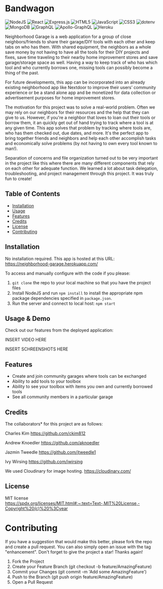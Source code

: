 # Bandwagon 
![NodeJS](https://img.shields.io/badge/node.js-6DA55F?style=for-the-badge&logo=node.js&logoColor=white)
![React](https://img.shields.io/badge/react-%2320232a.svg?style=for-the-badge&logo=react&logoColor=%2361DAFB)
![Express.js](https://img.shields.io/badge/express.js-%23404d59.svg?style=for-the-badge&logo=express&logoColor=%2361DAFB)
![HTML5](https://img.shields.io/badge/html5-%23E34F26.svg?style=for-the-badge&logo=html5&logoColor=white)
![JavaScript](https://img.shields.io/badge/javascript-%23323330.svg?style=for-the-badge&logo=javascript&logoColor=%23F7DF1E)
![CSS3](https://img.shields.io/badge/css3-%231572B6.svg?style=for-the-badge&logo=css3&logoColor=white)
![dotenv](https://img.shields.io/badge/dotenv-green)
![MongoDB](https://img.shields.io/badge/MongoDB-%234ea94b.svg?style=for-the-badge&logo=mongodb&logoColor=white)
![GraphQL](https://img.shields.io/badge/-GraphQL-E10098?style=for-the-badge&logo=graphql&logoColor=white)
![Apollo-GraphQL](https://img.shields.io/badge/-ApolloGraphQL-311C87?style=for-the-badge&logo=apollo-graphql)
![Heroku](https://img.shields.io/badge/heroku-%23430098.svg?style=for-the-badge&logo=heroku&logoColor=white)
      
Neighborhood Garage is a web application for a group of close neighbors/friends to share their garage/DIY tools with each other and keep tabs on who has them. With shared equipment, the neighbors as a whole save money by not having to have all the tools for their DIY projects and fixes, save time traveling to their nearby home improvement stores and save garage/storage space as well.  Having a way to keep track of who has which tool and who currently borrows one, missing tools can possibly become a thing of the past.

For future developments, this app can be incorporated into an already existing neighborhood app like Nextdoor to improve their users’ community experience or be a stand alone app and be monetized for data collection or advertisement purposes for home improvement stores.

The motivation for this project was to solve a real-world problem. Often we may rely on our neighbors for their resources and the help that they can give to us. However, if you're a neighbor that loves to loan out their tools or borrow them, it an quickly get out of hand trying to track where a tool is at any given time. This app solves that problem by tracking where tools are, who has them checked out, due dates, and more. It's the perfect app to bring together friends and neighbors and help each other accomplish tasks and economically solve problems (by not having to own every tool known to man!).

Separation of concerns and file organization turned out to be very important in the project like this where there are many different components that rely on each other for adequate function. We learned a lot about task delegation, troubleshooting, and project management through this project. It was truly fun to create!

## Table of Contents 
  - [Installation](#installation)
  - [Usage](#usage)
  - [Features](#features)
  - [Credits](#credits)
  - [License](#license)
  - [Contributing](#credits)
  

## Installation

No installation required. This app is hosted at this URL: https://neighborhood-garage.herokuapp.com/

To access and manually configure with the code if you please:
1. `git clone` the repo to your local machine so that you have the project files
2. Install NodeJS and run `npm install` to install the appropriate npm package dependencies specified in `package.json`.
4. Run the server and connect to local host: `npm start`

## Usage & Demo

Check out our features from the deployed application: 

INSERT VIDEO HERE

INSERT SCHREENSHOTS HERE

## Features
- Create and join community garages where tools can be exchanged
- Ability to add tools to your toolbox
- Ability to see your toolbox with items you own and currently borrowed tools
- See all community members in a particular garage

## Credits

The collaborators* for this project are as follows:

Charles Kim
https://github.com/ckim812

Andrew Knoedler
https://github.com/aknoedler

Jazmin Tweedle
https://github.com/jtweedle1

Ivy Wirsing
https://github.com/iwirsing

We used Cloudinary for image hosting.
https://cloudinary.com/

## License

MIT license
https://spdx.org/licenses/MIT.html#:~:text=Text-,MIT%20License,-Copyright%20(c)%20%3Cyear

# Contributing

If you have a suggestion that would make this better, please fork the repo and create a pull request. You can also simply open an issue with the tag "enhancement". Don't forget to give the project a star! Thanks again!

1. Fork the Project
2. Create your Feature Branch (git checkout -b feature/AmazingFeature)
3. Commit your Changes (git commit -m 'Add some AmazingFeature')
4. Push to the Branch (git push origin feature/AmazingFeature)
5. Open a Pull Request



